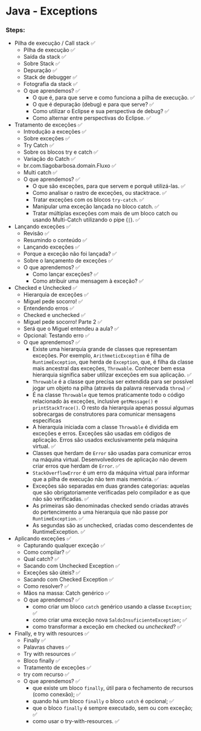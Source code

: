 # Java - Exceptions

### Steps:

- Pilha de execução / Call stack ✅
  - Pilha de execução ✅
  - Saída da stack ✅
  - Sobre Stack ✅
  - Depuração ✅
  - Stack de debugger ✅
  - Fotografia da stack ✅
  - O que aprendemos? ✅
    - O que é, para que serve e como funciona a pilha de execução. ✅
    - O que é depuração (debug) e para que serve? ✅
    - Como utilizar o Eclipse e sua perspectiva de debug? ✅
    - Como alternar entre perspectivas do Eclipse. ✅
- Tratamento de exceções ✅
  - Introdução a exceções ✅
  - Sobre exceções ✅
  - Try Catch ✅
  - Sobre os blocos try e catch ✅
  - Variação do Catch ✅
  - br.com.tiagobarbosa.domain.Fluxo ✅
  - Multi catch ✅
  - O que aprendemos? ✅
    - O que são exceções, para que servem e porquê utilizá-las. ✅
    - Como analisar o rastro de exceções, ou stacktrace. ✅
    - Tratar exceções com os blocos `try-catch`. ✅
    - Manipular uma exceção lançada no bloco catch. ✅
    - Tratar múltiplas exceções com mais de um bloco catch ou usando Multi-Catch utilizando o pipe (`|`). ✅
- Lançando exceções ✅
  - Revisão ✅
  - Resumindo o conteúdo ✅
  - Lançando exceções ✅
  - Porque a exceção não foi lançada? ✅
  - Sobre o lançamento de exceções ✅
  - O que aprendemos? ✅
    - Como lançar exceções? ✅
    - Como atribuir uma mensagem à exceção? ✅
- Checked e Unchecked ✅
  - Hierarquia de exceções ✅
  - Miguel pede socorro! ✅
  - Entendendo erros ✅
  - Checked e unchecked ✅
  - Miguel pede socorro! Parte 2 ✅
  - Será que o Miguel entendeu a aula? ✅
  - Opcional: Testando erro ✅
  - O que aprendemos? ✅
    - Existe uma hierarquia grande de classes que representam exceções. Por exemplo, `ArithmeticException` é filha 
      de `RuntimeException`, que herda de `Exception`, que, é filha da classe mais ancestral das exceções, `Throwable`. Conhecer bem essa hierarquia significa saber utilizar exceções em sua aplicação. ✅
    - `Throwable` é a classe que precisa ser extendida para ser possível jogar um objeto na pilha (através da 
    palavra reservada `throw`) ✅
    - É na classe `Throwable` que temos praticamente todo o código relacionado às exceções, inclusive `getMessage()` e 
    `printStackTrace()`. O resto da hierarquia apenas possui algumas sobrecargas de construtores para comunicar mensagens específicas
    - A hierarquia iniciada com a classe `Throwable` é dividida em exceções e erros. Exceções são usadas em códigos de 
    aplicação. Erros são usados exclusivamente pela máquina virtual. ✅
    - Classes que herdam de `Error` são usadas para comunicar erros na máquina virtual. Desenvolvedores de aplicação 
    não devem criar erros que herdam de `Error`. ✅
    - `StackOverflowError` é um erro da máquina virtual para informar que a pilha de execução não tem mais memória. ✅
    - Exceções são separadas em duas grandes categorias: aquelas que são obrigatoriamente verificadas pelo compilador 
    e as que não são verificadas. ✅
    - As primeiras são denominadas checked sendo criadas através do pertencimento a uma hierarquia que não passe por 
    `RuntimeException`. ✅
    - As segundas são as unchecked, criadas como descendentes de RuntimeException. ✅
- Aplicando exceções ✅
  - Capturando qualquer exceção ✅
  - Como compilar? ✅
  - Qual catch? ✅
  - Sacando com Unchecked Exception ✅
  - Exceções são úteis? ✅
  - Sacando com Checked Exception ✅
  - Como resolver? ✅
  - Mãos na massa: Catch genérico ✅
  - O que aprendemos? ✅
    - como criar um bloco `catch` genérico usando a classe `Exception`; ✅
    - como criar uma exceção nova `SaldoInsuficienteException`; ✅
    - como transformar a exceção em checked ou _unchecked_? ✅
- Finally, e try with resources ✅
  - Finally ✅
  - Palavras chaves ✅
  - Try with resources ✅
  - Bloco finally ✅
  - Tratamento de exceções ✅
  - try com recurso ✅
  - O que aprendemos? ✅
    - que existe um bloco `finally`, útil para o fechamento de recursos (como conexão); ✅
    - quando há um bloco `finally` o bloco `catch` é opcional; ✅
    - que o bloco `finally` é sempre executado, sem ou com exceção; ✅
    - como usar o try-with-resources. ✅
